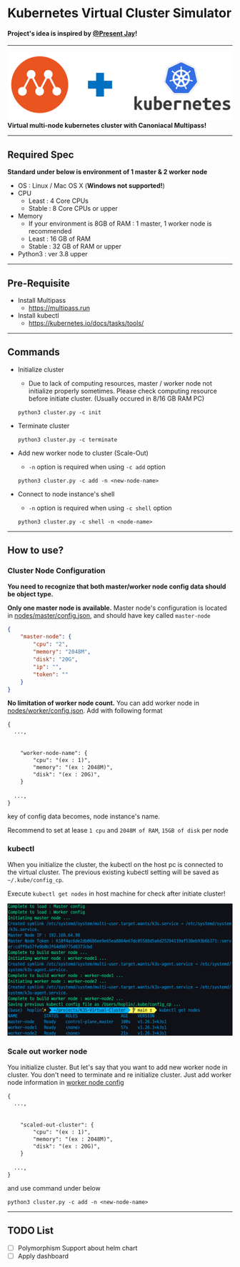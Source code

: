 Kubernetes Virtual Cluster Simulator
===
#### **Project's idea is inspired by [@Present Jay](https://github.com/PresentJay/lightweight-kubernetes-sandbox-cli)!** 
***
![img](./img/1.png)
**Virtual multi-node kubernetes cluster with Canoniacal Multipass!**
***
## Required Spec

**Standard under below is environment of 1 master & 2 worker node**

- OS : Linux / Mac OS X (**Windows not supported!**)
- CPU
  - Least : 4 Core CPUs
  - Stable : 8 Core CPUs or upper
- Memory
  - If your environment is 8GB of RAM : 1 master, 1 worker node is recommended
  - Least : 16 GB of RAM
  - Stable : 32 GB of RAM or upper
- Python3 : ver 3.8 upper
***
## Pre-Requisite

- Install Multipass
  - https://multipass.run
- Install kubectl
  - https://kubernetes.io/docs/tasks/tools/
***
## Commands

- Initialize cluster

  - Due to lack of computing resources, master / worker node not initialize properly sometimes. Please check computing resource before initiate cluster. (Usually occured in 8/16 GB RAM PC)

  ```
  python3 cluster.py -c init
  ```

- Terminate cluster

  ```
  python3 cluster.py -c terminate
  ```
- Add new worker node to cluster (Scale-Out)
  - `-n` option is required when using `-c add` option
  ```
  python3 cluster.py -c add -n <new-node-name>
  ```
- Connect to node instance's shell
  - `-n` option is required when using `-c shell` option
  ```
  python3 cluster.py -c shell -n <node-name>
  ```
***
## How to use?
### Cluster Node Configuration

**You need to recognize that both master/worker node config data should be object type.**

**Only one master node is available.** Master node's configuration
is located in [nodes/master/config.json](./nodes/master/config.json), and should have key called `master-node`

```json
{
    "master-node": {
        "cpu": "2",
        "memory": "2048M",
        "disk": "20G",
        "ip": "",
        "token": ""
    }
}
```
**No limitation of worker node count.** You can add worker node in [nodes/worker/config.json](./nodes/worker/config.json). Add with following format

```
{
  ...,


    "worker-node-name": {
        "cpu": "(ex : 1)",
        "memory": "(ex : 2048M)",
        "disk": "(ex : 20G)",
    }

  ...,
}
```
key of config data becomes, node instance's name.

Recommend to set at lease `1 cpu` and `2048M of RAM`, `15GB of disk` per node

### kubectl
When you initialize the cluster, the kubectl on the host pc is connected to the virtual cluster. The previous existing kubectl setting will be saved as `~/.kube/config_cp`.

Execute `kubectl get nodes` in host machine for check after initiate cluster!

![img](./img/2.png)

### Scale out worker node
You initialize cluster. But let's say that you want to add new worker node in cluster. You don't need to terminate and re initialize cluster. Just add worker node information in [worker node config](./nodes/worker/config.json) 

```
{
  ...,


    "scaled-out-cluster": {
        "cpu": "(ex : 1)",
        "memory": "(ex : 2048M)",
        "disk": "(ex : 20G)",
    }

  ...,
}
```
and use command under below
```
python3 cluster.py -c add -n <new-node-name>
```
***
## TODO List
- [ ] Polymorphism Support about helm chart
- [ ] Apply dashboard